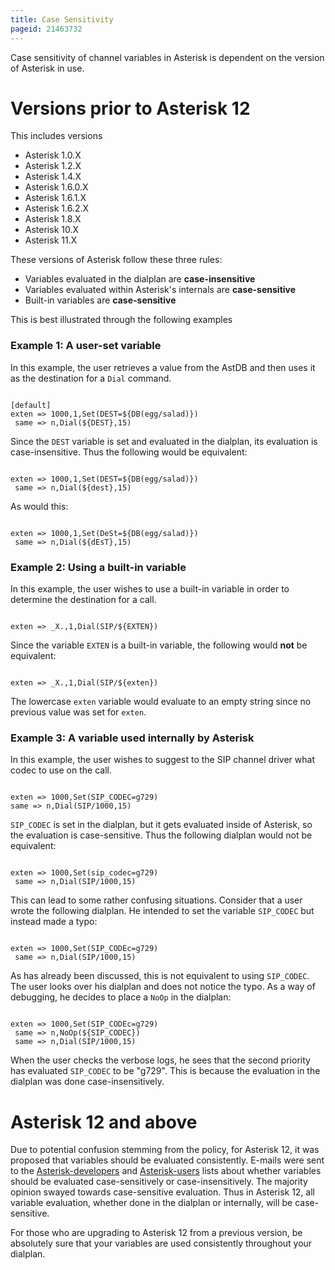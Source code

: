 ```yaml
---
title: Case Sensitivity
pageid: 21463732
---
```


Case sensitivity of channel variables in Asterisk is dependent on the version of Asterisk in use.

Versions prior to Asterisk 12
=============================

This includes versions

* Asterisk 1.0.X
* Asterisk 1.2.X
* Asterisk 1.4.X
* Asterisk 1.6.0.X
* Asterisk 1.6.1.X
* Asterisk 1.6.2.X
* Asterisk 1.8.X
* Asterisk 10.X
* Asterisk 11.X

These versions of Asterisk follow these three rules:

* Variables evaluated in the dialplan are **case-insensitive**
* Variables evaluated within Asterisk's internals are **case-sensitive**
* Built-in variables are **case-sensitive**

This is best illustrated through the following examples

### Example 1: A user-set variable

In this example, the user retrieves a value from the AstDB and then uses it as the destination for a `Dial` command.

```

[default]
exten => 1000,1,Set(DEST=${DB(egg/salad)})
 same => n,Dial(${DEST},15)

```

Since the `DEST` variable is set and evaluated in the dialplan, its evaluation is case-insensitive. Thus the following would be equivalent:

```

exten => 1000,1,Set(DEST=${DB(egg/salad)})
 same => n,Dial(${dest},15)

```

As would this:

```

exten => 1000,1,Set(DeSt=${DB(egg/salad)})
 same => n,Dial(${dEsT},15)

```

### Example 2: Using a built-in variable

In this example, the user wishes to use a built-in variable in order to determine the destination for a call.

```

exten => _X.,1,Dial(SIP/${EXTEN})

```

Since the variable `EXTEN` is a built-in variable, the following would **not** be equivalent:

```

exten => _X.,1,Dial(SIP/${exten})

```

The lowercase `exten` variable would evaluate to an empty string since no previous value was set for `exten`.

### Example 3: A variable used internally by Asterisk

In this example, the user wishes to suggest to the SIP channel driver what codec to use on the call.

```

exten => 1000,Set(SIP_CODEC=g729)
same => n,Dial(SIP/1000,15)

```

`SIP_CODEC` is set in the dialplan, but it gets evaluated inside of Asterisk, so the evaluation is case-sensitive. Thus the following dialplan would not be equivalent:

```

exten => 1000,Set(sip_codec=g729)
 same => n,Dial(SIP/1000,15)

```

This can lead to some rather confusing situations. Consider that a user wrote the following dialplan. He intended to set the variable `SIP_CODEC` but instead made a typo:

```

exten => 1000,Set(SIP_CODEc=g729)
 same => n,Dial(SIP/1000,15)

```

As has already been discussed, this is not equivalent to using `SIP_CODEC`. The user looks over his dialplan and does not notice the typo. As a way of debugging, he decides to place a `NoOp` in the dialplan:

```

exten => 1000,Set(SIP_CODEc=g729)
 same => n,NoOp(${SIP_CODEC})
 same => n,Dial(SIP/1000,15)

```

When the user checks the verbose logs, he sees that the second priority has evaluated `SIP_CODEC` to be "g729". This is because the evaluation in the dialplan was done case-insensitively.

Asterisk 12 and above
=====================

Due to potential confusion stemming from the policy, for Asterisk 12, it was proposed that variables should be evaluated consistently. E-mails were sent to the [Asterisk-developers](http://lists.digium.com/pipermail/asterisk-dev/2012-October/057056.html) and [Asterisk-users](http://lists.digium.com/pipermail/asterisk-users/2012-October/275033.html) lists about whether variables should be evaluated case-sensitively or case-insensitively. The majority opinion swayed towards case-sensitive evaluation. Thus in Asterisk 12, all variable evaluation, whether done in the dialplan or internally, will be case-sensitive.

For those who are upgrading to Asterisk 12 from a previous version, be absolutely sure that your variables are used consistently throughout your dialplan.
